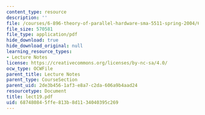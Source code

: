 ```yaml
---
content_type: resource
description: ''
file: /courses/6-896-theory-of-parallel-hardware-sma-5511-spring-2004/687480845ffe813b8d1134040395c269_lect19.pdf
file_size: 570581
file_type: application/pdf
hide_download: true
hide_download_original: null
learning_resource_types:
- Lecture Notes
license: https://creativecommons.org/licenses/by-nc-sa/4.0/
ocw_type: OCWFile
parent_title: Lecture Notes
parent_type: CourseSection
parent_uid: 2de3b456-1af3-e8a7-c2da-606a9b4aad24
resourcetype: Document
title: lect19.pdf
uid: 68748084-5ffe-813b-8d11-34040395c269
---
```

